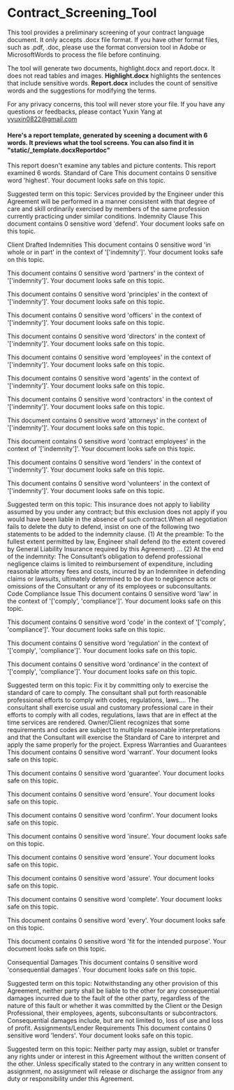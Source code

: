 # Contract_Screening_Tool

This tool provides a preliminary screening of your contract language document.
It only accepts .docx file format. If you have other format files, such as .pdf, .doc, 
please use the format conversion tool in Adobe or MicrosoftWords to process the file before continuing.

The tool will generate two documents, highlight.docx and report.docx. It does not read tables and images. 
**Highlight.docx** highlights the sentences that include sensitive words.
**Report.docx** includes the count of sensitive words and the suggestions for modifying the terms. 

For any privacy concerns, this tool will never store your file. 
If you have any questions or feedbacks, please contact Yuxin Yang at yyuxin0822@gmail.com


#### Here's a report template, generated by sceening a document with 6 words. It previews what the tool screens. You can also find it in "static/_template.docxReportdoc"


This report doesn't examine any tables and picture contents.
This report examined 6 words.
Standard of Care
This document contains 0 sensitive word 'highest'.
Your document looks safe on this topic.

Suggested term on this topic:
Services provided by the Engineer under this Agreement will be performed in a manner consistent with that degree of care and skill ordinarily exercised by members of the same profession currently practicing under similar conditions.
Indemnity Clause
This document contains 0 sensitive word 'defend'.
Your document looks safe on this topic.

Client Drafted Indemnities
This document contains 0 sensitive word 'in whole or in part' in the context of '['indemnity']'.
Your document looks safe on this topic.

This document contains 0 sensitive word 'partners' in the context of '['indemnity']'.
Your document looks safe on this topic.

This document contains 0 sensitive word 'principles' in the context of '['indemnity']'.
Your document looks safe on this topic.

This document contains 0 sensitive word 'officers' in the context of '['indemnity']'.
Your document looks safe on this topic.

This document contains 0 sensitive word 'directors' in the context of '['indemnity']'.
Your document looks safe on this topic.

This document contains 0 sensitive word 'employees' in the context of '['indemnity']'.
Your document looks safe on this topic.

This document contains 0 sensitive word 'agents' in the context of '['indemnity']'.
Your document looks safe on this topic.

This document contains 0 sensitive word 'contractors' in the context of '['indemnity']'.
Your document looks safe on this topic.

This document contains 0 sensitive word 'attorneys' in the context of '['indemnity']'.
Your document looks safe on this topic.

This document contains 0 sensitive word 'contract employees' in the context of '['indemnity']'.
Your document looks safe on this topic.

This document contains 0 sensitive word 'lenders' in the context of '['indemnity']'.
Your document looks safe on this topic.

This document contains 0 sensitive word 'volunteers' in the context of '['indemnity']'.
Your document looks safe on this topic.

Suggested term on this topic:
This insurance does not apply to liability assumed by you under any contract; but this exclusion does not apply if you would have been liable in the absence of such contract.When all negotiation fails to delete the duty to defend, insist on one of  the following two statements to be added to the indemnity clause.
 (1) At the preamble: 
 To the fullest extent permitted by law, Engineer shall defend (to the extent covered by General Liability Insurance required by this Agreement) …
 (2) At the end of the indemnity: 
 The Consultant’s obligation to defend professional negligence claims is limited to reimbursement of expenditure, including reasonable attorney fees and costs, incurred by an Indemnitee in defending claims or lawsuits, ultimately determined to be due to negligence acts or omissions of the Consultant or any of its employees or subconsultants.
Code Compliance Issue
This document contains 0 sensitive word 'law' in the context of '['comply', 'compliance']'.
Your document looks safe on this topic.

This document contains 0 sensitive word 'code' in the context of '['comply', 'compliance']'.
Your document looks safe on this topic.

This document contains 0 sensitive word 'regulation' in the context of '['comply', 'compliance']'.
Your document looks safe on this topic.

This document contains 0 sensitive word 'ordinance' in the context of '['comply', 'compliance']'.
Your document looks safe on this topic.

Suggested term on this topic:
Fix it by committing only to exercise the standard of care to comply.
The consultant shall put forth reasonable professional efforts to comply with codes, regulations, laws….
 The consultant shall exercise usual and customary professional care in their efforts to comply with all codes, regulations, laws that are in effect at the time services are rendered. 
 Owner/Client recognizes that some requirements and codes are subject to multiple reasonable interpretations and that the Consultant will exercise the Standard of Care to interpret and apply the same properly for the project.
Express Warranties and Guarantees
This document contains 0 sensitive word 'warrant'.
Your document looks safe on this topic.

This document contains 0 sensitive word 'guarantee'.
Your document looks safe on this topic.

This document contains 0 sensitive word 'ensure'.
Your document looks safe on this topic.

This document contains 0 sensitive word 'confirm'.
Your document looks safe on this topic.

This document contains 0 sensitive word 'insure'.
Your document looks safe on this topic.

This document contains 0 sensitive word 'ensure'.
Your document looks safe on this topic.

This document contains 0 sensitive word 'assure'.
Your document looks safe on this topic.

This document contains 0 sensitive word 'complete'.
Your document looks safe on this topic.

This document contains 0 sensitive word 'every'.
Your document looks safe on this topic.

This document contains 0 sensitive word 'fit for the intended purpose'.
Your document looks safe on this topic.

Consequential Damages
This document contains 0 sensitive word 'consequential damages'.
Your document looks safe on this topic.

Suggested term on this topic:
Notwithstanding any other provision of this Agreement, neither party shall be liable to the other for any consequential damages incurred due to the fault of the other party, regardless of the nature of this fault or whether it was committed by the Client or the Design Professional, their employees, agents, subconsultants or subcontractors. Consequential damages include, but are not limited to, loss of use and loss of profit.
Assignments/Lender Requirements
This document contains 0 sensitive word 'lenders'.
Your document looks safe on this topic.

Suggested term on this topic:
Neither party may assign, sublet or transfer any rights under or interest in this Agreement without the written consent of the other. Unless specifically stated to the contrary in any written consent to assignment, no assignment will release or discharge the assignor from any duty or responsibility under this Agreement. 
